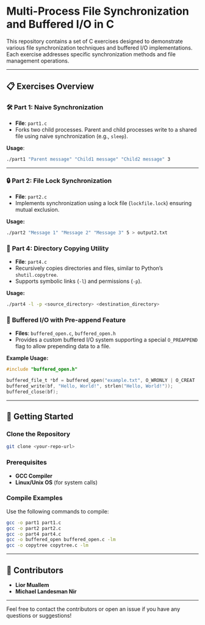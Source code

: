# Multi-Process File Synchronization and Buffered I/O in C

This repository contains a set of C exercises designed to demonstrate various file synchronization techniques and buffered I/O implementations. Each exercise addresses specific synchronization methods and file management operations.

---

## 📋 Exercises Overview

### 🛠️ **Part 1: Naive Synchronization**
- **File**: `part1.c`
- Forks two child processes. Parent and child processes write to a shared file using naive synchronization (e.g., `sleep`).

**Usage**:
```bash
./part1 "Parent message" "Child1 message" "Child2 message" 3
```

---

### 🔒 **Part 2: File Lock Synchronization**
- **File**: `part2.c`
- Implements synchronization using a lock file (`lockfile.lock`) ensuring mutual exclusion.

**Usage:**
```bash
./part2 "Message 1" "Message 2" "Message 3" 5 > output2.txt
```

### 📂 **Part 4: Directory Copying Utility**
- **File**: `part4.c`
- Recursively copies directories and files, similar to Python’s `shutil.copytree`.
- Supports symbolic links (`-l`) and permissions (`-p`).

**Usage:**
```bash
./part4 -l -p <source_directory> <destination_directory>
```

### 📂 **Buffered I/O with Pre-append Feature**
- **Files**: `buffered_open.c`, `buffered_open.h`
- Provides a custom buffered I/O system supporting a special `O_PREAPPEND` flag to allow prepending data to a file.

**Example Usage:**

```c
#include "buffered_open.h"

buffered_file_t *bf = buffered_open("example.txt", O_WRONLY | O_CREAT | O_PREAPPEND, 0644);
buffered_write(bf, "Hello, World!", strlen("Hello, World!"));
buffered_close(bf);
```

---

## 🚀 Getting Started

### **Clone the Repository**

```bash
git clone <your-repo-url>
```

### **Prerequisites**

- **GCC Compiler**
- **Linux/Unix OS** (for system calls)

### **Compile Examples**

Use the following commands to compile:
```bash
gcc -o part1 part1.c
gcc -o part2 part2.c
gcc -o part4 part4.c
gcc -o buffered_open buffered_open.c -lm
gcc -o copytree copytree.c -lm
```

---

## 👥 Contributors
- **Lior Muallem**
- **Michael Landesman Nir**

---

Feel free to contact the contributors or open an issue if you have any questions or suggestions!

